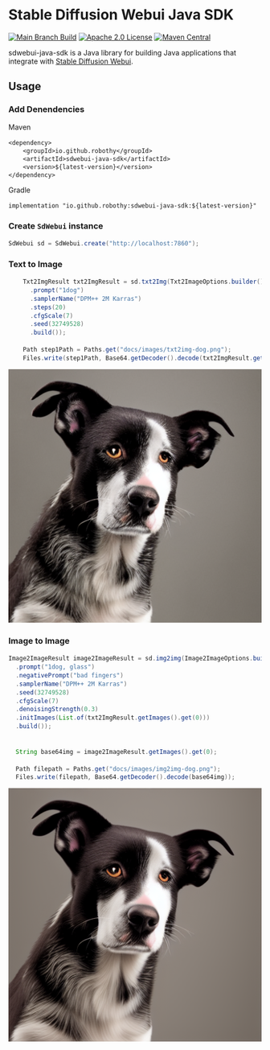 # Stable Diffusion Webui Java SDK

[![Main Branch Build](https://github.com/Robothy/sdwebui-java-sdk/actions/workflows/build.yml/badge.svg)](https://github.com/Robothy/sdwebui-java-sdk/actions/workflows/build.yml)
[![Apache 2.0 License](https://img.shields.io/badge/license-Apache%202.0-green.svg)](https://github.com/robothy/sdwebui-java-sdk/blob/main/LICENSE)
[![Maven Central](https://img.shields.io/maven-central/v/io.github.robothy/sdwebui-java-sdk.svg)](https://search.maven.org/artifact/io.github.robothy/sdwebui-java-sdk/)

sdwebui-java-sdk is a Java library  for building Java applications that integrate with [Stable Diffusion Webui](https://github.com/AUTOMATIC1111/stable-diffusion-webui).

## Usage

### Add Denendencies

Maven

```
<dependency>
    <groupId>io.github.robothy</groupId>
    <artifactId>sdwebui-java-sdk</artifactId>
    <version>${latest-version}</version>
</dependency>
```

Gradle
```
implementation "io.github.robothy:sdwebui-java-sdk:${latest-version}"
```

### Create `SdWebui` instance

```java
SdWebui sd = SdWebui.create("http://localhost:7860");
```

### Text to Image

```java
    Txt2ImgResult txt2ImgResult = sd.txt2Img(Txt2ImageOptions.builder()
      .prompt("1dog")
      .samplerName("DPM++ 2M Karras")
      .steps(20)
      .cfgScale(7)
      .seed(32749528)
      .build());

    Path step1Path = Paths.get("docs/images/txt2img-dog.png");
    Files.write(step1Path, Base64.getDecoder().decode(txt2ImgResult.getImages().get(0)));
```

![](docs/images/txt2img-dog.png)

### Image to Image

```java
Image2ImageResult image2ImageResult = sd.img2img(Image2ImageOptions.builder()
  .prompt("1dog, glass")
  .negativePrompt("bad fingers")
  .samplerName("DPM++ 2M Karras")
  .seed(32749528)
  .cfgScale(7)
  .denoisingStrength(0.3)
  .initImages(List.of(txt2ImgResult.getImages().get(0)))
  .build());


  String base64img = image2ImageResult.getImages().get(0);

  Path filepath = Paths.get("docs/images/img2img-dog.png");
  Files.write(filepath, Base64.getDecoder().decode(base64img));
```

![](docs/images/img2img-dog.png)
